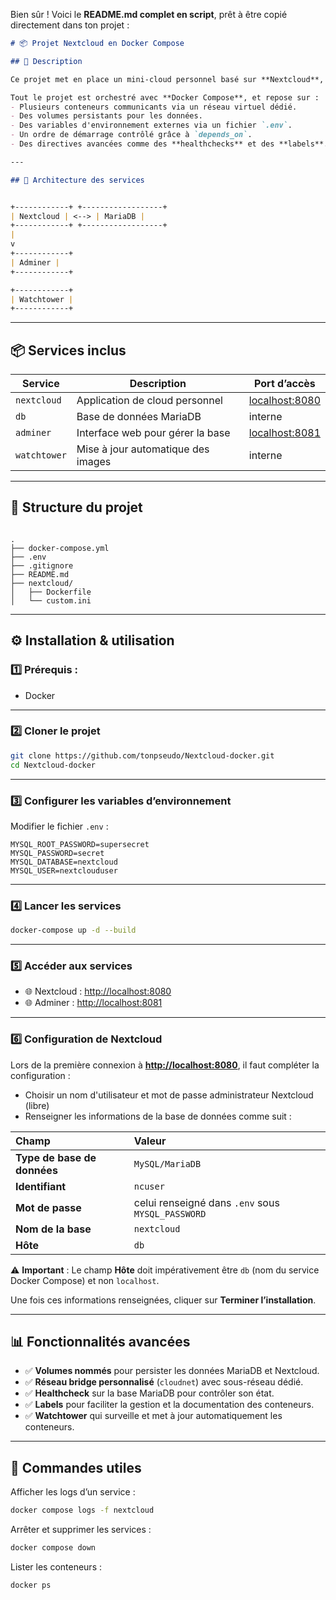 Bien sûr ! Voici le **README.md complet en script**, prêt à être copié directement dans ton projet :

```markdown
# 📦 Projet Nextcloud en Docker Compose

## 📑 Description

Ce projet met en place un mini-cloud personnel basé sur **Nextcloud**, accompagné d’une base de données **MariaDB**, d’un outil d’administration de la base de données **Adminer** et d’un conteneur **Watchtower** pour la mise à jour automatique des images Docker.

Tout le projet est orchestré avec **Docker Compose**, et repose sur :
- Plusieurs conteneurs communicants via un réseau virtuel dédié.
- Des volumes persistants pour les données.
- Des variables d'environnement externes via un fichier `.env`.
- Un ordre de démarrage contrôlé grâce à `depends_on`.
- Des directives avancées comme des **healthchecks** et des **labels**.

---

## 📐 Architecture des services


+------------+ +------------------+
| Nextcloud | <--> | MariaDB |
+------------+ +------------------+
|
v
+------------+
| Adminer |
+------------+

+------------+
| Watchtower |
+------------+

```

---

## 📦 Services inclus

| Service    | Description                          | Port d’accès  |
|------------|--------------------------------------|---------------|
| `nextcloud` | Application de cloud personnel       | [localhost:8080](http://localhost:8080) |
| `db`        | Base de données MariaDB              | interne       |
| `adminer`   | Interface web pour gérer la base     | [localhost:8081](http://localhost:8081) |
| `watchtower`| Mise à jour automatique des images   | interne       |

---

## 📂 Structure du projet

```

.
├── docker-compose.yml
├── .env
├── .gitignore
├── README.md
├── nextcloud/
│   ├── Dockerfile
│   └── custom.ini

````

---

## ⚙️ Installation & utilisation

### 1️⃣ Prérequis :
- Docker

---

### 2️⃣ Cloner le projet

```bash
git clone https://github.com/tonpseudo/Nextcloud-docker.git
cd Nextcloud-docker
````

---

### 3️⃣ Configurer les variables d’environnement

Modifier le fichier `.env` :

```env
MYSQL_ROOT_PASSWORD=supersecret
MYSQL_PASSWORD=secret
MYSQL_DATABASE=nextcloud
MYSQL_USER=nextclouduser
```

---

### 4️⃣ Lancer les services

```bash
docker-compose up -d --build
```

---

### 5️⃣ Accéder aux services

* 🌐 Nextcloud : [http://localhost:8080](http://localhost:8080)
* 🌐 Adminer : [http://localhost:8081](http://localhost:8081)

---

### 6️⃣ Configuration de Nextcloud

Lors de la première connexion à **[http://localhost:8080](http://localhost:8080)**, il faut compléter la configuration :

* Choisir un nom d'utilisateur et mot de passe administrateur Nextcloud (libre)
* Renseigner les informations de la base de données comme suit :

| Champ                       | Valeur                                            |
| :-------------------------- | :------------------------------------------------ |
| **Type de base de données** | `MySQL/MariaDB`                                   |
| **Identifiant**             | `ncuser`                                          |
| **Mot de passe**            | celui renseigné dans `.env` sous `MYSQL_PASSWORD` |
| **Nom de la base**          | `nextcloud`                                       |
| **Hôte**                    | `db`                                              |

⚠️ **Important** :
Le champ **Hôte** doit impérativement être `db` (nom du service Docker Compose) et non `localhost`.

Une fois ces informations renseignées, cliquer sur **Terminer l’installation**.

---

## 📊 Fonctionnalités avancées

* ✅ **Volumes nommés** pour persister les données MariaDB et Nextcloud.
* ✅ **Réseau bridge personnalisé** (`cloudnet`) avec sous-réseau dédié.
* ✅ **Healthcheck** sur la base MariaDB pour contrôler son état.
* ✅ **Labels** pour faciliter la gestion et la documentation des conteneurs.
* ✅ **Watchtower** qui surveille et met à jour automatiquement les conteneurs.

---

## 📄 Commandes utiles

Afficher les logs d’un service :

```bash
docker compose logs -f nextcloud
```

Arrêter et supprimer les services :

```bash
docker compose down
```

Lister les conteneurs :

```bash
docker ps
```
